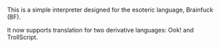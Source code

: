 This is a simple interpreter designed for the esoteric language, Brainfuck (BF).

It now supports translation for two derivative languages: Ook! and TrollScript.
